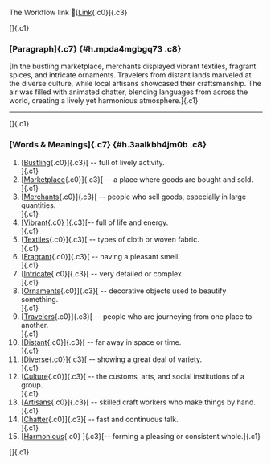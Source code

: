 The Workflow link
👏[[Link](https://www.google.com/url?q=http://www.google.com&sa=D&source=editors&ust=1759571044344306&usg=AOvVaw0H65Novl9K9zFrmYLWGIMg){.c0}]{.c3}

[]{.c1}

### [Paragraph]{.c7} {#h.mpda4mgbgq73 .c8}

[In the bustling marketplace, merchants displayed vibrant textiles,
fragrant spices, and intricate ornaments. Travelers from distant lands
marveled at the diverse culture, while local artisans showcased their
craftsmanship. The air was filled with animated chatter, blending
languages from across the world, creating a lively yet harmonious
atmosphere.]{.c1}

------------------------------------------------------------------------

[]{.c1}

### [Words & Meanings]{.c7} {#h.3aalkbh4jm0b .c8}

1.  [[Bustling](https://www.google.com/url?q=http://www.google.com&sa=D&source=editors&ust=1759571044345035&usg=AOvVaw2PipXJ1-xYphtXxckBjJpw){.c0}]{.c3}[ --
    full of lively activity.\
    ]{.c1}
2.  [[Marketplace](https://www.google.com/url?q=http://www.google.com&sa=D&source=editors&ust=1759571044345212&usg=AOvVaw3pyikFM1okNdctbuSUyATw){.c0}]{.c3}[ --
    a place where goods are bought and sold.\
    ]{.c1}
3.  [[Merchants](https://www.google.com/url?q=http://www.google.com&sa=D&source=editors&ust=1759571044345358&usg=AOvVaw3_mh2bvS58Mk9Xplsr1upz){.c0}]{.c3}[ --
    people who sell goods, especially in large quantities.\
    ]{.c1}
4.  [[Vibrant](https://www.google.com/url?q=http://www.google.com&sa=D&source=editors&ust=1759571044345493&usg=AOvVaw18pZrVIxItXrgmEcbNBBFm){.c0}
    ]{.c3}[-- full of life and energy.\
    ]{.c1}
5.  [[Textiles](https://www.google.com/url?q=http://www.google.com&sa=D&source=editors&ust=1759571044345593&usg=AOvVaw3V5RV6n7AhjuWjxuom4NFt){.c0}]{.c3}[ --
    types of cloth or woven fabric.\
    ]{.c1}
6.  [[Fragrant](https://www.google.com/url?q=http://www.google.com&sa=D&source=editors&ust=1759571044345759&usg=AOvVaw2UrbF3XyFVZh4y3K97r20Y){.c0}]{.c3}[ --
    having a pleasant smell.\
    ]{.c1}
7.  [[Intricate](https://www.google.com/url?q=http://www.google.com&sa=D&source=editors&ust=1759571044345947&usg=AOvVaw3ALds_LloJiCAcSyCk_fqA){.c0}]{.c3}[ --
    very detailed or complex.\
    ]{.c1}
8.  [[Ornaments](https://www.google.com/url?q=http://www.google.com&sa=D&source=editors&ust=1759571044346065&usg=AOvVaw0DzH8Di8kjmp40qj8LYqNe){.c0}]{.c3}[ --
    decorative objects used to beautify something.\
    ]{.c1}
9.  [[Travelers](https://www.google.com/url?q=http://www.google.com&sa=D&source=editors&ust=1759571044346192&usg=AOvVaw2BNjvwRT70PlSDP7sy7ok5){.c0}]{.c3}[ --
    people who are journeying from one place to another.\
    ]{.c1}
10. [[Distant](https://www.google.com/url?q=http://www.google.com&sa=D&source=editors&ust=1759571044346313&usg=AOvVaw3nL_ZZXBwnDHYrtSfecOSW){.c0}]{.c3}[ --
    far away in space or time.\
    ]{.c1}
11. [[Diverse](https://www.google.com/url?q=http://www.google.com&sa=D&source=editors&ust=1759571044346414&usg=AOvVaw3PySM9aN9yqpqpSqZILFpJ){.c0}]{.c3}[ --
    showing a great deal of variety.\
    ]{.c1}
12. [[Culture](https://www.google.com/url?q=http://www.google.com&sa=D&source=editors&ust=1759571044346517&usg=AOvVaw2bR1MtJfbfeyA-Kz8Z_oYu){.c0}]{.c3}[ --
    the customs, arts, and social institutions of a group.\
    ]{.c1}
13. [[Artisans](https://www.google.com/url?q=http://www.google.com&sa=D&source=editors&ust=1759571044346649&usg=AOvVaw2gg2FBnhpH7s3GMXtjWE1l){.c0}]{.c3}[ --
    skilled craft workers who make things by hand.\
    ]{.c1}
14. [[Chatter](https://www.google.com/url?q=http://www.google.com&sa=D&source=editors&ust=1759571044346810&usg=AOvVaw2pUQKDUg3fjzRa95LBaRr-){.c0}]{.c3}[ --
    fast and continuous talk.\
    ]{.c1}
15. [[Harmonious](https://www.google.com/url?q=http://www.google.com&sa=D&source=editors&ust=1759571044346920&usg=AOvVaw149CHcwzFhiYbry95FGD4P){.c0}
    ]{.c3}[-- forming a pleasing or consistent whole.]{.c1}

[]{.c1}
